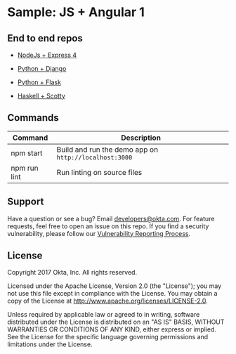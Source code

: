 Sample: JS + Angular 1 
======

## End to end repos


- [NodeJs + Express 4](https://github.com/okta/samples-nodejs-express-4)

- [Python + Django](https://github.com/okta/samples-python-django)

- [Python + Flask](https://github.com/okta/samples-python-flask)

- [Haskell + Scotty](https://github.com/okta/samples-haskell-scotty)


## Commands

| Command      | Description
| ------------ | -----------
| npm start    | Build and run the demo app on `http://localhost:3000`
| npm run lint | Run linting on source files

## Support 

Have a question or see a bug? Email developers@okta.com. For feature requests, feel free to open an issue on this repo. If you find a security vulnerability, please follow our [Vulnerability Reporting Process](https://www.okta.com/vulnerability-reporting-policy/).

## License

Copyright 2017 Okta, Inc. All rights reserved.

Licensed under the Apache License, Version 2.0 (the "License"); you may not use this file except in compliance with the License. You may obtain a copy of the License at http://www.apache.org/licenses/LICENSE-2.0.

Unless required by applicable law or agreed to in writing, software distributed under the License is distributed on an "AS IS" BASIS, WITHOUT WARRANTIES OR CONDITIONS OF ANY KIND, either express or implied. See the License for the specific language governing permissions and limitations under the License.

